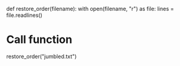 def restore_order(filename):
    with open(filename, "r") as file:
        lines = file.readlines()
# Call function
restore_order("jumbled.txt")
